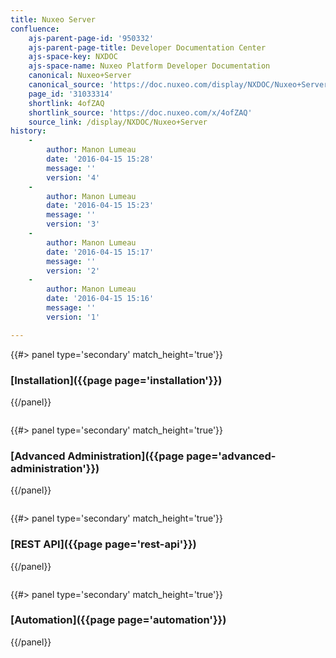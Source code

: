 ```yaml
---
title: Nuxeo Server
confluence:
    ajs-parent-page-id: '950332'
    ajs-parent-page-title: Developer Documentation Center
    ajs-space-key: NXDOC
    ajs-space-name: Nuxeo Platform Developer Documentation
    canonical: Nuxeo+Server
    canonical_source: 'https://doc.nuxeo.com/display/NXDOC/Nuxeo+Server'
    page_id: '31033314'
    shortlink: 4ofZAQ
    shortlink_source: 'https://doc.nuxeo.com/x/4ofZAQ'
    source_link: /display/NXDOC/Nuxeo+Server
history:
    - 
        author: Manon Lumeau
        date: '2016-04-15 15:28'
        message: ''
        version: '4'
    - 
        author: Manon Lumeau
        date: '2016-04-15 15:23'
        message: ''
        version: '3'
    - 
        author: Manon Lumeau
        date: '2016-04-15 15:17'
        message: ''
        version: '2'
    - 
        author: Manon Lumeau
        date: '2016-04-15 15:16'
        message: ''
        version: '1'

---
```

<div class="row" data-equalizer="" data-equalize-on="medium">

<div class="column medium-6">{{#> panel type='secondary' match_height='true'}}

### [Installation]({{page page='installation'}})

{{/panel}}</div>

<div class="column medium-6">{{#> panel type='secondary' match_height='true'}}

### [Advanced Administration]({{page page='advanced-administration'}})

{{/panel}}</div>

</div>

<div class="row" data-equalizer="" data-equalize-on="medium">

<div class="column medium-6">{{#> panel type='secondary' match_height='true'}}

### [REST API]({{page page='rest-api'}})

{{/panel}}</div>

<div class="column medium-6">{{#> panel type='secondary' match_height='true'}}

### [Automation]({{page page='automation'}})

{{/panel}}</div>

</div>